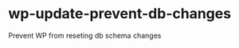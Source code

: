 wp-update-prevent-db-changes
============================

Prevent WP from reseting db schema changes

